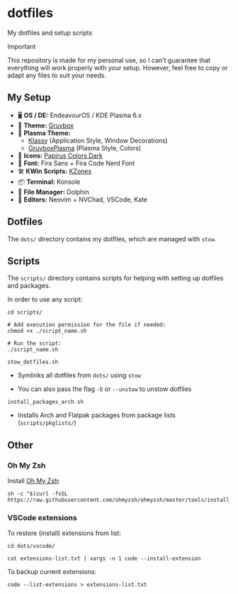 # dotfiles

My dotfiles and setup scripts

> [!IMPORTANT]
> This repository is made for my personal use, so I can't guarantee that everything will work properly with your setup. However, feel free to copy or adapt any files to suit your needs.

## My Setup

- 🖥️ **OS / DE:** EndeavourOS / KDE Plasma 6.x
- 🎨 **Theme:** [Gruvbox](https://github.com/morhetz/gruvbox)
- 🎨 **Plasma Theme:**
  - [Klassy](https://github.com/paulmcauley/klassy) (Application Style, Window Decorations)
  - [GruvboxPlasma](https://www.pling.com/p/1327719/) (Plasma Style, Colors)
- 🧱 **Icons:** [Papirus Colors Dark](https://store.kde.org/p/1651940)
- 🧮 **Font:** Fira Sans + Fira Code Nerd Font
- 🛠️ **KWin Scripts:** [KZones](https://github.com/gerritdevriese/kzones)
- 📦 **Terminal:** Konsole
- 📂 **File Manager:** Dolphin
- 📜 **Editors:** Neovim + NVChad, VSCode, Kate

## Dotfiles

The `dots/` directory contains my dotfiles, which are managed with `stow`.

## Scripts

The `scripts/` directory contains scripts for helping with setting up dotfiles and packages.

In order to use any script:

```shell
cd scripts/

# Add execution permission for the file if needed:
chmod +x ./script_name.sh

# Run the script:
./script_name.sh
```

`stow_dotfiles.sh`

- Symlinks all dotfiles from `dots/` using `stow`

- You can also pass the flag `-D` or `--unstow` to unstow dotfiles

`install_packages_arch.sh`

- Installs Arch and Flatpak packages from package lists (`scripts/pkglists/`)

## Other

### Oh My Zsh

Install [Oh My Zsh](https://github.com/ohmyzsh/ohmyzsh):

```shell
sh -c "$(curl -fsSL https://raw.githubusercontent.com/ohmyzsh/ohmyzsh/master/tools/install.sh)"
```

### VSCode extensions

To restore (install) extensions from list:

```shell
cd dots/vscode/

cat extensions-list.txt | xargs -n 1 code --install-extension
```

To backup current extensions:

```shell
code --list-extensions > extensions-list.txt
```
